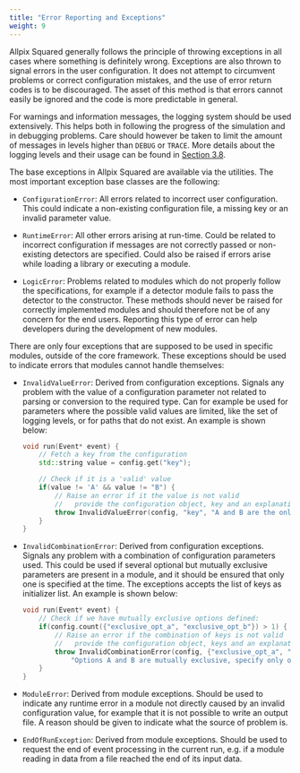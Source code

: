 ```yaml
---
title: "Error Reporting and Exceptions"
weight: 9
---
```


Allpix Squared generally follows the principle of throwing exceptions in all cases where something is definitely wrong.
Exceptions are also thrown to signal errors in the user configuration. It does not attempt to circumvent problems or correct
configuration mistakes, and the use of error return codes is to be discouraged. The asset of this method is that errors
cannot easily be ignored and the code is more predictable in general.

For warnings and information messages, the logging system should be used extensively. This helps both in following the
progress of the simulation and in debugging problems. Care should however be taken to limit the amount of messages in levels
higher than `DEBUG` or `TRACE`. More details about the logging levels and their usage can be found in
[Section 3.8](../03_getting_started/08_logging_and_verbosity.md).

The base exceptions in Allpix Squared are available via the utilities. The most important exception base classes are the
following:

-   `ConfigurationError`:
    All errors related to incorrect user configuration. This could indicate a non-existing configuration file, a missing key
    or an invalid parameter value.

-   `RuntimeError`:
    All other errors arising at run-time. Could be related to incorrect configuration if messages are not correctly passed or
    non-existing detectors are specified. Could also be raised if errors arise while loading a library or executing a module.

-   `LogicError`:
    Problems related to modules which do not properly follow the specifications, for example if a detector module fails to
    pass the detector to the constructor. These methods should never be raised for correctly implemented modules and should
    therefore not be of any concern for the end users. Reporting this type of error can help developers during the
    development of new modules.

There are only four exceptions that are supposed to be used in specific modules, outside of the core framework. These
exceptions should be used to indicate errors that modules cannot handle themselves:

-   `InvalidValueError`:
    Derived from configuration exceptions. Signals any problem with the value of a configuration parameter not related to
    parsing or conversion to the required type. Can for example be used for parameters where the possible valid values are
    limited, like the set of logging levels, or for paths that do not exist. An example is shown below:

    ```cpp
    void run(Event* event) {
        // Fetch a key from the configuration
        std::string value = config.get("key");

        // Check if it is a 'valid' value
        if(value != 'A' && value != "B") {
            // Raise an error if it the value is not valid
            //   provide the configuration object, key and an explanation
            throw InvalidValueError(config, "key", "A and B are the only allowed values");
        }
    }
    ```

-   `InvalidCombinationError`:
    Derived from configuration exceptions. Signals any problem with a combination of configuration parameters used. This
    could be used if several optional but mutually exclusive parameters are present in a module, and it should be ensured
    that only one is specified at the time. The exceptions accepts the list of keys as initializer list. An example is shown
    below:

    ```cpp
    void run(Event* event) {
        // Check if we have mutually exclusive options defined:
        if(config.count({"exclusive_opt_a", "exclusive_opt_b"}) > 1) {
            // Raise an error if the combination of keys is not valid
            //   provide the configuration object, keys and an explanation
            throw InvalidCombinationError(config, {"exclusive_opt_a", "exclusive_opt_b"},
                "Options A and B are mutually exclusive, specify only one.");
        }
    }
    ```

-   `ModuleError`:
    Derived from module exceptions. Should be used to indicate any runtime error in a module not directly caused by an
    invalid configuration value, for example that it is not possible to write an output file. A reason should be given to
    indicate what the source of problem is.

-   `EndOfRunException`:
    Derived from module exceptions. Should be used to request the end of event processing in the current run, e.g. if a
    module reading in data from a file reached the end of its input data.
